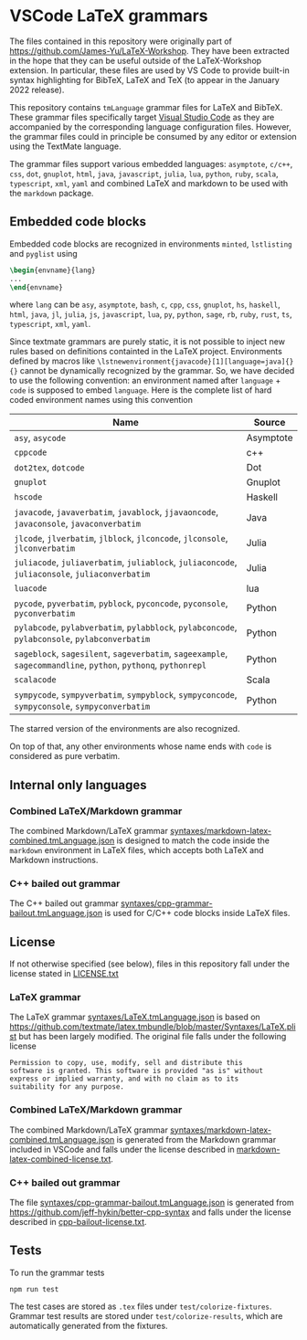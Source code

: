 # VSCode LaTeX grammars

The files contained in this repository were originally part of https://github.com/James-Yu/LaTeX-Workshop. They have been extracted in the hope that they can be useful outside of the LaTeX-Workshop extension. In particular, these files are used by VS Code to provide built-in syntax highlighting for BibTeX, LaTeX and TeX (to appear in the January 2022 release).

This repository contains `tmLanguage` grammar files for LaTeX and BibTeX. These grammar files specifically target [Visual Studio Code](https://github.com/Microsoft/vscode) as they are accompanied by the corresponding language configuration files. However, the grammar files could in principle be consumed by any editor or extension using the TextMate language.

The grammar files support various embedded languages: `asymptote`, `c/c++`, `css`, `dot`, `gnuplot`, `html`, `java`, `javascript`, `julia`, `lua`, `python`, `ruby`, `scala`, `typescript`, `xml`, `yaml` and combined LaTeX and markdown to be used with the `markdown` package.

## Embedded code blocks

Embedded code blocks are recognized in environments `minted`, `lstlisting` and `pyglist` using

```latex
\begin{envname}{lang}
...
\end{envname}
```

where `lang` can be `asy`, `asymptote`, `bash`, `c`, `cpp`, `css`, `gnuplot`, `hs`, `haskell`, `html`, `java`, `jl`, `julia`, `js`, `javascript`, `lua`, `py`, `python`, `sage`, `rb`, `ruby`, `rust`, `ts`, `typescript`, `xml`, `yaml`.

Since textmate grammars are purely static, it is not possible to inject new rules based on definitions containted in the LaTeX project. Environments defined by macros like `\lstnewenvironment{javacode}[1][language=java]{}{}` cannot be dynamically recognized by the grammar. So, we have decided to use the following convention: an environment named after `language` + `code` is supposed to embed `language`. Here is the complete list of hard coded environment names using this convention

| Name                                                                                                           | Source    |
|----------------------------------------------------------------------------------------------------------------|-----------|
| `asy`, `asycode`                                                                                               | Asymptote |
| `cppcode`                                                                                                      | c++       |
| `dot2tex`, `dotcode`                                                                                           | Dot       |
| `gnuplot`                                                                                                      | Gnuplot   |
| `hscode`                                                                                                       | Haskell   |
| `javacode`, `javaverbatim`, `javablock`, `jjavaoncode`, `javaconsole`, `javaconverbatim`                       | Java      |
| `jlcode`, `jlverbatim`, `jlblock`, `jlconcode`, `jlconsole`, `jlconverbatim`                                   | Julia     |
| `juliacode`, `juliaverbatim`, `juliablock`, `juliaconcode`, `juliaconsole`, `juliaconverbatim`                 | Julia     |
| `luacode`                                                                                                      | lua       |
| `pycode`, `pyverbatim`, `pyblock`, `pyconcode`, `pyconsole`, `pyconverbatim`                                   | Python    |
| `pylabcode`, `pylabverbatim`, `pylabblock`, `pylabconcode`, `pylabconsole`, `pylabconverbatim`                 | Python    |
| `sageblock`, `sagesilent`, `sageverbatim`, `sageexample`, `sagecommandline`, `python`, `pythonq`, `pythonrepl` | Python    |
| `scalacode`                                                                                                    | Scala     |
| `sympycode`, `sympyverbatim`, `sympyblock`, `sympyconcode`, `sympyconsole`, `sympyconverbatim`                 | Python    |

The starred version of the environments are also recognized.

On top of that, any other environments whose name ends with `code` is considered as pure verbatim.

## Internal only languages

### Combined LaTeX/Markdown grammar

The combined Markdown/LaTeX grammar [syntaxes/markdown-latex-combined.tmLanguage.json](syntaxes/markdown-latex-combined.tmLanguage.json) is designed to match the code inside the `markdown` environment in LaTeX files, which accepts both LaTeX and Markdown instructions.

### C++ bailed out grammar

The C++ bailed out grammar [syntaxes/cpp-grammar-bailout.tmLanguage.json](syntaxes/cpp-grammar-bailout.tmLanguage.json) is used for C/C++ code blocks inside LaTeX files.

## License

If not otherwise specified (see below), files in this repository fall under the license stated in [LICENSE.txt](LICENSE.txt)

### LaTeX grammar

The LaTeX grammar [syntaxes/LaTeX.tmLanguage.json](syntaxes/LaTeX.tmLanguage.json) is based on https://github.com/textmate/latex.tmbundle/blob/master/Syntaxes/LaTeX.plist but has been largely modified. The original file falls under the following license

    Permission to copy, use, modify, sell and distribute this
    software is granted. This software is provided "as is" without
    express or implied warranty, and with no claim as to its
    suitability for any purpose.

### Combined LaTeX/Markdown grammar

The combined Markdown/LaTeX grammar [syntaxes/markdown-latex-combined.tmLanguage.json](syntaxes/markdown-latex-combined.tmLanguage.json) is generated from the Markdown grammar included in VSCode and falls under the license described in [markdown-latex-combined-license.txt](markdown-latex-combined-license.txt).

### C++ bailed out grammar

The file [syntaxes/cpp-grammar-bailout.tmLanguage.json](syntaxes/cpp-grammar-bailout.tmLanguage.json) is generated from https://github.com/jeff-hykin/better-cpp-syntax and falls under the license described in [cpp-bailout-license.txt](cpp-bailout-license.txt).

## Tests

To run the grammar tests

    npm run test

The test cases are stored as `.tex` files under `test/colorize-fixtures`. Grammar test results are stored under `test/colorize-results`, which are automatically generated from the fixtures.
